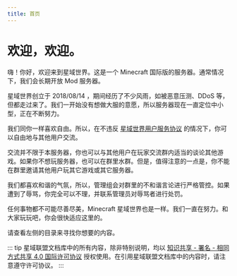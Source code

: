 ```yaml
---
title: 首页
---
```


# 欢迎，欢迎。

嗨！你好，欢迎来到星域世界。这是一个 Minecraft 国际版的服务器。通常情况下，我们会长期开放 Mod 服务器。

星域世界创立于 2018/08/14 ，期间经历了不少风雨，如被恶意压测、DDoS 等，但都走过来了。我们一开始没有想做大服的意愿，所以服务器现在一直定位中小型，正在不断努力。

我们同你一样喜欢自由。所以，在不违反 [星域世界用户服务协议](http://dwz.win/7U9) 的情况下，你可以自由地与其他用户交流。

交流并不限于本服务器，你也可以与其他用户在玩家交流群内适当的谈论其他游戏。如果你不想玩服务器，也可以在群里水群。但是，值得注意的一点是，你不能在群里邀请其他用户玩其它游戏或其它服务器。

我们都喜欢和谐的气氛，所以，管理组会对群里的不和谐言论进行严格管控。如果遭到了辱骂，你完全可以不理，并联系管理员对辱骂者进行处罚。

任何事物都不可能尽善尽美，Minecraft 星域世界也是一样。我们一直在努力。和大家玩玩吧，你会很快适应这里的。

请查看左侧的目录来寻找你想要的内容。  

::: tip
星域联盟文档库中的所有内容，除非特别说明，均以 [知识共享 - 署名 - 相同方式共享 4.0 国际许可协议](https://creativecommons.org/licenses/by-sa/4.0/deed.zh) 授权使用。在引用星域联盟文档库中的内容时，请注意遵守许可协议。
:::




